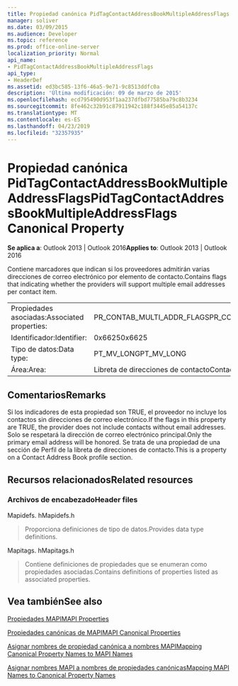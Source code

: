 ```yaml
---
title: Propiedad canónica PidTagContactAddressBookMultipleAddressFlags
manager: soliver
ms.date: 03/09/2015
ms.audience: Developer
ms.topic: reference
ms.prod: office-online-server
localization_priority: Normal
api_name:
- PidTagContactAddressBookMultipleAddressFlags
api_type:
- HeaderDef
ms.assetid: ed3bc585-13f6-46a5-9e71-9c8513ddfc0a
description: 'Última modificación: 09 de marzo de 2015'
ms.openlocfilehash: ecd795490d953f1aa237dfbd77585ba79c8b3234
ms.sourcegitcommit: 8fe462c32b91c87911942c188f3445e85a54137c
ms.translationtype: MT
ms.contentlocale: es-ES
ms.lasthandoff: 04/23/2019
ms.locfileid: "32357935"
---
```

# <a name="pidtagcontactaddressbookmultipleaddressflags-canonical-property"></a><span data-ttu-id="7dc7d-103">Propiedad canónica PidTagContactAddressBookMultipleAddressFlags</span><span class="sxs-lookup"><span data-stu-id="7dc7d-103">PidTagContactAddressBookMultipleAddressFlags Canonical Property</span></span>

  
  
<span data-ttu-id="7dc7d-104">**Se aplica a**: Outlook 2013 | Outlook 2016</span><span class="sxs-lookup"><span data-stu-id="7dc7d-104">**Applies to**: Outlook 2013 | Outlook 2016</span></span> 
  
<span data-ttu-id="7dc7d-105">Contiene marcadores que indican si los proveedores admitirán varias direcciones de correo electrónico por elemento de contacto.</span><span class="sxs-lookup"><span data-stu-id="7dc7d-105">Contains flags that indicating whether the providers will support multiple email addresses per contact item.</span></span>
  
|||
|:-----|:-----|
|<span data-ttu-id="7dc7d-106">Propiedades asociadas:</span><span class="sxs-lookup"><span data-stu-id="7dc7d-106">Associated properties:</span></span>  <br/> |<span data-ttu-id="7dc7d-107">PR_CONTAB_MULTI_ADDR_FLAGS</span><span class="sxs-lookup"><span data-stu-id="7dc7d-107">PR_CONTAB_MULTI_ADDR_FLAGS</span></span>  <br/> |
|<span data-ttu-id="7dc7d-108">Identificador:</span><span class="sxs-lookup"><span data-stu-id="7dc7d-108">Identifier:</span></span>  <br/> |<span data-ttu-id="7dc7d-109">0x6625</span><span class="sxs-lookup"><span data-stu-id="7dc7d-109">0x6625</span></span>  <br/> |
|<span data-ttu-id="7dc7d-110">Tipo de datos:</span><span class="sxs-lookup"><span data-stu-id="7dc7d-110">Data type:</span></span>  <br/> |<span data-ttu-id="7dc7d-111">PT_MV_LONG</span><span class="sxs-lookup"><span data-stu-id="7dc7d-111">PT_MV_LONG</span></span>  <br/> |
|<span data-ttu-id="7dc7d-112">Área:</span><span class="sxs-lookup"><span data-stu-id="7dc7d-112">Area:</span></span>  <br/> |<span data-ttu-id="7dc7d-113">Libreta de direcciones de contacto</span><span class="sxs-lookup"><span data-stu-id="7dc7d-113">Contact address book</span></span>  <br/> |
   
## <a name="remarks"></a><span data-ttu-id="7dc7d-114">Comentarios</span><span class="sxs-lookup"><span data-stu-id="7dc7d-114">Remarks</span></span>

<span data-ttu-id="7dc7d-115">Si los indicadores de esta propiedad son TRUE, el proveedor no incluye los contactos sin direcciones de correo electrónico.</span><span class="sxs-lookup"><span data-stu-id="7dc7d-115">If the flags in this property are TRUE, the provider does not include contacts without email addresses.</span></span> <span data-ttu-id="7dc7d-116">Solo se respetará la dirección de correo electrónico principal.</span><span class="sxs-lookup"><span data-stu-id="7dc7d-116">Only the primary email address will be honored.</span></span> <span data-ttu-id="7dc7d-117">Se trata de una propiedad de una sección de Perfil de la libreta de direcciones de contacto.</span><span class="sxs-lookup"><span data-stu-id="7dc7d-117">This is a property on a Contact Address Book profile section.</span></span>
  
## <a name="related-resources"></a><span data-ttu-id="7dc7d-118">Recursos relacionados</span><span class="sxs-lookup"><span data-stu-id="7dc7d-118">Related resources</span></span>

### <a name="header-files"></a><span data-ttu-id="7dc7d-119">Archivos de encabezado</span><span class="sxs-lookup"><span data-stu-id="7dc7d-119">Header files</span></span>

<span data-ttu-id="7dc7d-120">Mapidefs. h</span><span class="sxs-lookup"><span data-stu-id="7dc7d-120">Mapidefs.h</span></span>
  
> <span data-ttu-id="7dc7d-121">Proporciona definiciones de tipo de datos.</span><span class="sxs-lookup"><span data-stu-id="7dc7d-121">Provides data type definitions.</span></span>
    
<span data-ttu-id="7dc7d-122">Mapitags. h</span><span class="sxs-lookup"><span data-stu-id="7dc7d-122">Mapitags.h</span></span>
  
> <span data-ttu-id="7dc7d-123">Contiene definiciones de propiedades que se enumeran como propiedades asociadas.</span><span class="sxs-lookup"><span data-stu-id="7dc7d-123">Contains definitions of properties listed as associated properties.</span></span>
    
## <a name="see-also"></a><span data-ttu-id="7dc7d-124">Vea también</span><span class="sxs-lookup"><span data-stu-id="7dc7d-124">See also</span></span>



[<span data-ttu-id="7dc7d-125">Propiedades MAPI</span><span class="sxs-lookup"><span data-stu-id="7dc7d-125">MAPI Properties</span></span>](mapi-properties.md)
  
[<span data-ttu-id="7dc7d-126">Propiedades canónicas de MAPI</span><span class="sxs-lookup"><span data-stu-id="7dc7d-126">MAPI Canonical Properties</span></span>](mapi-canonical-properties.md)
  
[<span data-ttu-id="7dc7d-127">Asignar nombres de propiedad canónica a nombres MAPI</span><span class="sxs-lookup"><span data-stu-id="7dc7d-127">Mapping Canonical Property Names to MAPI Names</span></span>](mapping-canonical-property-names-to-mapi-names.md)
  
[<span data-ttu-id="7dc7d-128">Asignar nombres MAPI a nombres de propiedades canónicas</span><span class="sxs-lookup"><span data-stu-id="7dc7d-128">Mapping MAPI Names to Canonical Property Names</span></span>](mapping-mapi-names-to-canonical-property-names.md)

